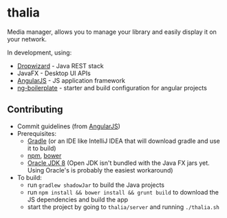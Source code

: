 thalia
======

Media manager, allows you to manage your library and easily display it on your network.

In development, using:

* [Dropwizard](https://www.dropwizard.io) - Java REST stack
* JavaFX - Desktop UI APIs
* [AngularJS](https://www.angularjs.org) - JS application framework
* [ng-boilerplate](https://github.com/ngbp/ngbp) - starter and build configuration for angular projects


## Contributing

- Commit guidelines (from [AngularJS](https://docs.google.com/document/d/1QrDFcIiPjSLDn3EL15IJygNPiHORgU1_OOAqWjiDU5Y/edit#))
- Prerequisites:
  -  [Gradle](https://www.gradle.org) (or an IDE like IntelliJ IDEA that will download gradle and use it to build)
  -  [npm](http://nodejs.org/), [bower](http://bower.io/)
  -  [Oracle JDK 8](http://www.oracle.com/technetwork/java/javase/downloads/jdk8-downloads-2133151.html) (Open JDK isn't bundled with the Java FX jars yet. Using Oracle's is probably the easiest workaround)
- To build:
  - run `gradlew shadowJar` to build the Java projects
  - run `npm install && bower install && grunt build` to download the JS dependencies and build the app
  - start the project by going to `thalia/server` and running `./thalia.sh`
